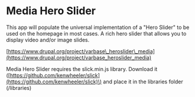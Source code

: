 # Media Hero Slider

This app will populate the universal implementation of a "Hero Slider" to be used on the homepage in most cases. A rich hero slider that allows you to display video and/or image slides.

[https://www.drupal.org/project/varbase\_heroslider\_media](https://www.drupal.org/project/varbase_heroslider_media)

Media Hero Slider requires the slick.min.js library. Download it \([https://github.com/kenwheeler/slick](https://github.com/kenwheeler/slick)\) and place it in the libraries folder \(/libraries\)

